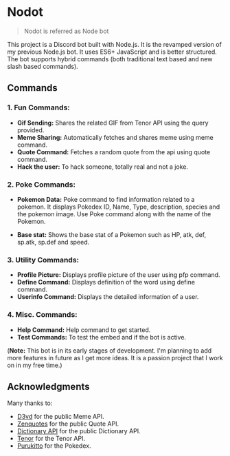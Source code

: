 # Nodot

> Nodot is referred as Node bot

This project is a Discord bot built with Node.js. It is the revamped version of my previous Node.js bot. It uses ES6+ JavaScript and is better structured. The bot supports hybrid commands (both traditional text based and new slash based commands).

## Commands

### 1. Fun Commands:

- **Gif Sending:** Shares the related GIF from Tenor API using the query provided.
- **Meme Sharing:** Automatically fetches and shares meme using meme command.
- **Quote Command:** Fetches a random quote from the api using quote command.
- **Hack the user:** To hack someone, totally real and not a joke.

### 2. Poke Commands:

- **Pokemon Data:** Poke command to find information related to a pokemon. It displays Pokedex ID, Name, Type, description, species and the pokemon image. Use Poke command along with the name of the Pokemon.
<!-- - **Evolution line:** Displays the evolution line and evolution level of a Pokemon.
- **Pokemon Profile:** Shows the profile of a pokemon such as ability, height, weight, gender ratio and egg type. -->
- **Base stat:** Shows the base stat of a Pokemon such as HP, atk, def, sp.atk, sp.def and speed.

### 3. Utility Commands:

- **Profile Picture:** Displays profile picture of the user using pfp command.
- **Define Command:** Displays definition of the word using define command.
- **Userinfo Command:** Displays the detailed information of a user.

### 4. Misc. Commands:

- **Help Command:** Help command to get started.
- **Test Commands:** To test the embed and if the bot is active.


(**Note:** This bot is in its early stages of development. I'm planning to add more features in future as I get more ideas. It is a passion project that I work on in my free time.)

## Acknowledgments

Many thanks to:

- [D3vd](https://github.com/D3vd) for the public Meme API.
- [Zenquotes](https://zenquotes.io/) for the public Quote API.
- [Dictionary API](https://dictionaryapi.dev/) for the public Dictionary API.
- [Tenor](https://tenor.com/) for the Tenor API.
- [Purukitto](https://github.com/Purukitto) for the Pokedex.